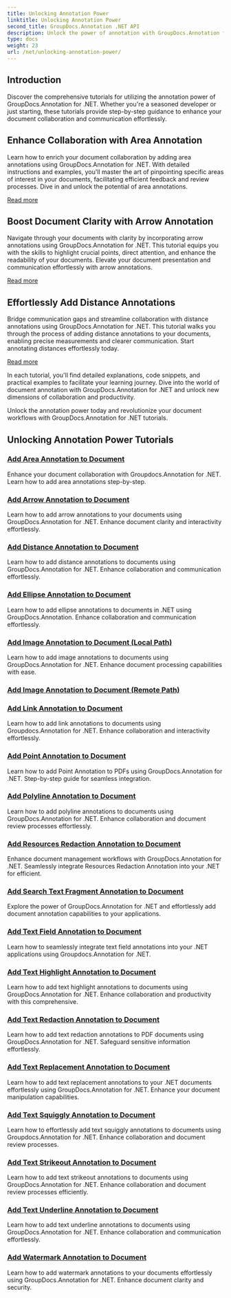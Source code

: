 ```yaml
---
title: Unlocking Annotation Power
linktitle: Unlocking Annotation Power
second_title: GroupDocs.Annotation .NET API
description: Unlock the power of annotation with GroupDocs.Annotation for .NET tutorials. Learn to add various annotations step-by-step and enhance collaboration effortlessly.
type: docs
weight: 23
url: /net/unlocking-annotation-power/
---
```

## Introduction

Discover the comprehensive tutorials for utilizing the annotation power of GroupDocs.Annotation for .NET. Whether you're a seasoned developer or just starting, these tutorials provide step-by-step guidance to enhance your document collaboration and communication effortlessly.

## Enhance Collaboration with Area Annotation

Learn how to enrich your document collaboration by adding area annotations using GroupDocs.Annotation for .NET. With detailed instructions and examples, you'll master the art of pinpointing specific areas of interest in your documents, facilitating efficient feedback and review processes. Dive in and unlock the potential of area annotations.

[Read more](./add-area-annotation/)

## Boost Document Clarity with Arrow Annotation

Navigate through your documents with clarity by incorporating arrow annotations using GroupDocs.Annotation for .NET. This tutorial equips you with the skills to highlight crucial points, direct attention, and enhance the readability of your documents. Elevate your document presentation and communication effortlessly with arrow annotations.

[Read more](./add-arrow-annotation/)

## Effortlessly Add Distance Annotations

Bridge communication gaps and streamline collaboration with distance annotations using GroupDocs.Annotation for .NET. This tutorial walks you through the process of adding distance annotations to your documents, enabling precise measurements and clearer communication. Start annotating distances effortlessly today.

[Read more](./add-distance-annotation/)

In each tutorial, you'll find detailed explanations, code snippets, and practical examples to facilitate your learning journey. Dive into the world of document annotation with GroupDocs.Annotation for .NET and unlock new dimensions of collaboration and productivity.

Unlock the annotation power today and revolutionize your document workflows with GroupDocs.Annotation for .NET tutorials.

## Unlocking Annotation Power Tutorials
### [Add Area Annotation to Document](./add-area-annotation/)
Enhance your document collaboration with Groupdocs.Annotation for .NET. Learn how to add area annotations step-by-step.
### [Add Arrow Annotation to Document](./add-arrow-annotation/)
Learn how to add arrow annotations to your documents using GroupDocs.Annotation for .NET. Enhance document clarity and interactivity effortlessly.
### [Add Distance Annotation to Document](./add-distance-annotation/)
Learn how to add distance annotations to documents using GroupDocs.Annotation for .NET. Enhance collaboration and communication effortlessly.
### [Add Ellipse Annotation to Document](./add-ellipse-annotation/)
Learn how to add ellipse annotations to documents in .NET using GroupDocs.Annotation. Enhance collaboration and communication effortlessly.
### [Add Image Annotation to Document (Local Path)](./add-image-annotation-local-path/)
Learn how to add image annotations to documents using GroupDocs.Annotation for .NET. Enhance document processing capabilities with ease.
### [Add Image Annotation to Document (Remote Path)](./add-image-annotation-remote-path/)
### [Add Link Annotation to Document](./add-link-annotation/)
Learn how to add link annotations to documents using Groupdocs.Annotation for .NET. Enhance collaboration and interactivity effortlessly.
### [Add Point Annotation to Document](./add-point-annotation/)
Learn how to add Point Annotation to PDFs using GroupDocs.Annotation for .NET. Step-by-step guide for seamless integration.
### [Add Polyline Annotation to Document](./add-polyline-annotation/)
Learn how to add polyline annotations to documents using GroupDocs.Annotation for .NET. Enhance collaboration and document review processes effortlessly.
### [Add Resources Redaction Annotation to Document](./add-resources-redaction-annotation/)
Enhance document management workflows with GroupDocs.Annotation for .NET. Seamlessly integrate Resources Redaction Annotation into your .NET for efficient.
### [Add Search Text Fragment Annotation to Document](./add-search-text-fragment-annotation/)
Explore the power of GroupDocs.Annotation for .NET and effortlessly add document annotation capabilities to your applications.
### [Add Text Field Annotation to Document](./add-text-field-annotation/)
Learn how to seamlessly integrate text field annotations into your .NET applications using Groupdocs.Annotation for .NET.
### [Add Text Highlight Annotation to Document](./add-text-highlight-annotation/)
Learn how to add text highlight annotations to documents using GroupDocs.Annotation for .NET. Enhance collaboration and productivity with this comprehensive.
### [Add Text Redaction Annotation to Document](./add-text-redaction-annotation/)
Learn how to add text redaction annotations to PDF documents using GroupDocs.Annotation for .NET. Safeguard sensitive information effortlessly.
### [Add Text Replacement Annotation to Document](./add-text-replacement-annotation/)
Learn how to add text replacement annotations to your .NET documents effortlessly using GroupDocs.Annotation for .NET. Enhance your document manipulation capabilities.
### [Add Text Squiggly Annotation to Document](./add-text-squiggly-annotation/)
Learn how to effortlessly add text squiggly annotations to documents using Groupdocs.Annotation for .NET. Enhance collaboration and document review processes.
### [Add Text Strikeout Annotation to Document](./add-text-strikeout-annotation/)
Learn how to add text strikeout annotations to documents using GroupDocs.Annotation for .NET. Enhance collaboration and document review processes efficiently.
### [Add Text Underline Annotation to Document](./add-text-underline-annotation/)
Learn how to add text underline annotations to documents using GroupDocs.Annotation for .NET. Enhance collaboration and communication effortlessly.
### [Add Watermark Annotation to Document](./add-watermark-annotation/)
Learn how to add watermark annotations to your documents effortlessly using GroupDocs.Annotation for .NET. Enhance document clarity and security.
